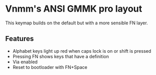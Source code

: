 # Vnmm's ANSI GMMK pro layout

This keymap builds on the default but with a more sensible FN layer.

## Features

-   Alphabet keys light up red when caps lock is on or shift is pressed
-   Pressing FN shows keys that have a definition
-   Via enabled
-   Reset to bootloader with FN+Space
